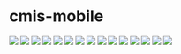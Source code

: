 # cmis-mobile
![](images/mobile1.png)
![](images/mobile2.png)
![](images/mobile3.png)
![](images/mobile4.png)
![](images/mobile5.png)
![](images/mobile6.png)
![](images/mobile7.png)
![](images/mobile8.png)
![](images/mobile9.png)
![](images/mobile10.png)
![](images/mobile11.png)
![](images/mobile12.png)
![](images/mobile13.png)
![](images/mobile14.png)
![](images/mobile5.png)
